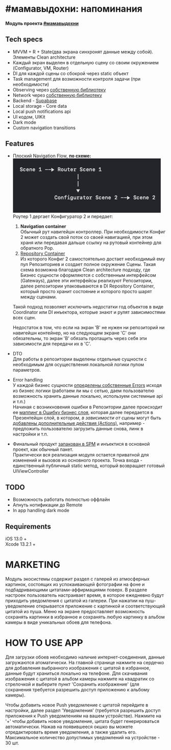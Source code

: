 # #мамавыдохни: напоминания
#### Модуль проекта [#мамавыдохни](https://github.com/4440449/Mom_Exhale)


## Tech specs
- MVVM + R + State(два экрана синхронят данные между собой). Элементы Clean architecture
- Каждый экран выделен в отдельную сцену со своим окружением (Configurator, VM, Router)
- DI для каждой сцены со сбокрой через static объект
- Task management для возможности контроля задачи (при необходимости)
- Observing через [собственную библиотеку](https://github.com/4440449/MommysEye)
- Network через [собственную библиотеку](https://github.com/4440449/BabyNet)
- Backend - <a href="https://app.supabase.com">Supabase</a>
- Local storage - Core data
- Local push notifications api
- UI кодом, UIKit
- Dark mode
- Custom navigation transitions
 
 
## Features 
* Плоский Navigation Flow, **по схеме:**  
![Alt text](README_ASSETS/NavigationFlow.png "Navigation flow")  
Роутер 1 дергает Конфигуратор 2 и передает:
    1. **Navigation container**  
    Обычный рут навигейшн контроллер.
    При необходимости Конфиг 2 может создать свой поток со своей навигацией, при этом храня или передавая дальше ссылку на рутовый контейнер для обратного Pop.
    2. [Repository Container]( https://github.com/4440449/CalmMom/blob/master/CalmingNotifications/Data/DIContainer/GatewaysRepositoryDIContainer_CN.swift)  
    Из которого Конфиг 2 самостоятельно достает необходимый ему пул Репозиториев и создает полное окружение Сцены. Такая схема возможна благодаря Clean architecture подходу, где Бизнес сущности оформляются с собственным интерфейсом (Gateways), далее эти интерфейсы реализуют Репозитории, далее репозитории упаковываются в DI Repository Container, который просто хранит состояние и которого просто шарят между сценами.  
    
    Такой подход позволяет исключить недостатки год объектов в виде Coordinator или DI инъектора, которые знают и рулят зависимостями всех сцен.  
    
    Недостаток в том, что если на экран 'В' не нужен ни репозиторий ни навигейшн контейнер, но на следующем экране 'С' они обязательны, то экран 'В' обязать протащить через себя эти зависимости для передачи их в 'С'. 

* DTO  
Для работы в репозитории выделены отдельные сущности с необходимым для осуществления локальной логики пулом параметров.

* Error handling  
У каждой бизнес сущности [определены собственные Errors](https://github.com/4440449/CalmMom/blob/master/CalmingNotifications/Domain/Entities/QuoteCard/Error/QuoteCardError_CN.swift) исходя из бизнес логики (работаем ли мы с сетью, даем пользователю возможность хранить данные локально, используем системные api и т.п.)  
Начиная с возникновения ошибки в Репозитории далее происходит ее [маппинг в Ошибку бизнес слоя](https://github.com/4440449/CalmMom/blob/master/CalmingNotifications/Data/Gateways/QuoteCard/ErrorHandler/QuoteCardErrorHandler_CN.swift), которая далее передается в Презентейшн слой, в котором, *в зависимости от сцены* могут быть [добавлены дополнительные действия (Actions)](https://github.com/4440449/CalmMom/blob/master/CalmingNotifications/Presentation/Scenes/Splash/ViewModel/ErrorHandler/SplashErrorHandler_CN.swift), например - предложить пользователю загрузить данные снова, линк в настройки и т.п.
        
* Финальный продукт [запакован в SPM](https://github.com/4440449/CalmingNotificationsModule) и инъектися в основной проект, как обычный пакет.  
Практически вся реализация модуля остается приватной для изменений и вызовов из основного проекта. Точка входа - единственный публичный static метод, который возвращает готовый UIViewController  


## TODO
- Возможность работать полностью оффлайн
- Апнуть нотификации до Remote
- In app handling dark mode


## Requirements
iOS 13.0 +  
Xcode 13.2.1 +




# MARKETING
Модуль экосистемы содержит раздел с галерей из атмосферных картинок, состоящих из успокаивающей фотографии на фоне и подбадривающими цитатами-аффирмациями поверх. В разделе настроек пользователь настраивает время, в которое ежедневно будут приходить уведомления с цитатой из галереи. При нажатии на пуш-уведомление открывается приложение с картинкой и соответствующей цитатой из пуша. Меню на экране предоставляет возможность сохранять картинки в избранное и сохранять любую картинку в альбом камеры в виде уникальных обоев для телефона. 




# HOW TO USE APP
Для загрузки обоев необходимо наличие интернет-соединения, данные загружаются атоматически. 
На главной странице нажмите на сердечко для добавления выбранного изображения с цитатой в избранное, данные будут храниться локально на телефоне. Для скачивания изображения с цитатой в альбом камеры нажмите на квадратик со стрелочкой и выберите пункт 'Сохранить изображение' (для сохранения требуется разрешить доступ приложению к альбому камеры).

Чтобы добавить новое Push уведомление с цитатой перейдите в настройки, далее раздел 'Уведомления' (требуется разрешить доступ приложения к Push уведомлениям на вашем устройстве). Нажмите на '+' чтобы добавить новое уведомление, цитата будет генерироваться автоматически. Нажав на появившееся окшко вы можете отредактировать время уведомления, а также удалить его. Максимальное количество допустимых уведомлений на устройстве - 30 шт.

